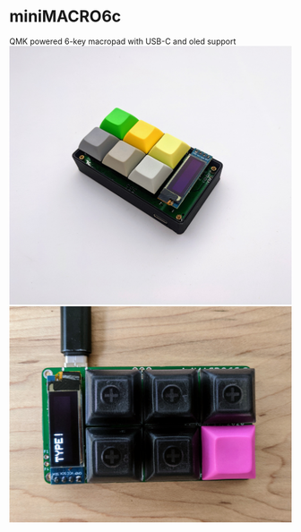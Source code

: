 # miniMACRO6c
QMK powered 6-key macropad with USB-C and oled support
![](media/case.jpg)
![](media/topview.jpg)